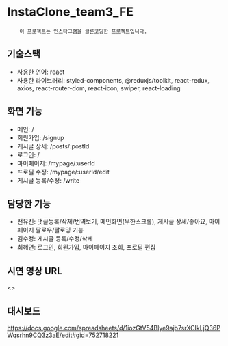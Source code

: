 # InstaClone_team3_FE

```
    이 프로젝트는 인스타그램을 클론코딩한 프로젝트입니다.
```
## 기술스택
- 사용한 언어: react
- 사용한 라이브러리: styled-components, @reduxjs/toolkit, react-redux, axios, react-router-dom, react-icon, swiper, react-loading
 

## 화면 기능
- 메인: /
- 회원가입: /signup
- 게시글 상세: /posts/:postId
- 로그인: /
- 마이페이지: /mypage/:userId
- 프로필 수정: /mypage/:userId/edit
- 게시글 등록/수정: /write


## 담당한 기능

- 전유진: 댓글등록/삭제/번역보기, 메인화면(무한스크롤), 게시글 상세/좋아요, 마이페이지 팔로우/팔로잉 기능 
- 김수정: 게시글 등록/수정/삭제
- 최혜연: 로그인, 회원가입, 마이페이지 조회, 프로필 편집


## 시연 영상 URL
<>

## 대시보드
<https://docs.google.com/spreadsheets/d/1iozGtV54Blye9ajb7srXCIkLjQ36PWqsrhn9CQ3z3aE/edit#gid=752718221>
